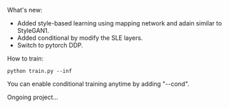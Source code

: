 What's new:
- Added style-based learning using mapping network and adain similar to StyleGAN1.
- Added conditional by modify the SLE layers.
- Switch to pytorch DDP.

How to train:

```batch
python train.py --inf
```
You can enable conditional training anytime by adding "--cond".

Ongoing project...
